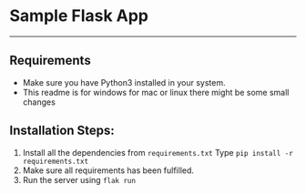 # Sample Flask App
---
## Requirements 
- Make sure you have Python3 installed in your system.
- This readme is for windows for mac or linux there might be some small changes 

## Installation Steps:
1. Install all the dependencies from `requirements.txt` Type `pip install -r requirements.txt`
2. Make sure all requirements has been fulfilled.
3. Run the server using `flak run`
